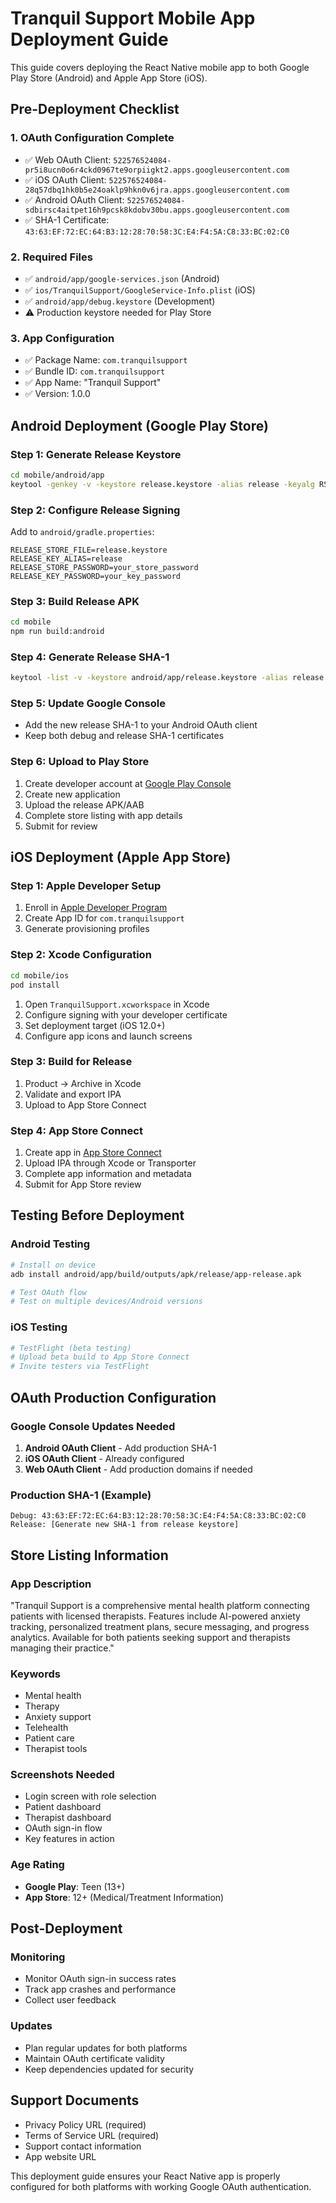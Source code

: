 # Tranquil Support Mobile App Deployment Guide

This guide covers deploying the React Native mobile app to both Google Play Store (Android) and Apple App Store (iOS).

## Pre-Deployment Checklist

### 1. OAuth Configuration Complete
- ✅ Web OAuth Client: `522576524084-pr5i8ucn0o6r4ckd0967te9orpiigkt2.apps.googleusercontent.com`
- ✅ iOS OAuth Client: `522576524084-28q57dbq1hk0b5e24oaklp9hkn0v6jra.apps.googleusercontent.com` 
- ✅ Android OAuth Client: `522576524084-sdbirsc4aitpet16h9pcsk8kdobv30bu.apps.googleusercontent.com`
- ✅ SHA-1 Certificate: `43:63:EF:72:EC:64:B3:12:28:70:58:3C:E4:F4:5A:C8:33:BC:02:C0`

### 2. Required Files
- ✅ `android/app/google-services.json` (Android)
- ✅ `ios/TranquilSupport/GoogleService-Info.plist` (iOS)
- ✅ `android/app/debug.keystore` (Development)
- ⚠️  Production keystore needed for Play Store

### 3. App Configuration
- ✅ Package Name: `com.tranquilsupport`
- ✅ Bundle ID: `com.tranquilsupport`
- ✅ App Name: "Tranquil Support"
- ✅ Version: 1.0.0

## Android Deployment (Google Play Store)

### Step 1: Generate Release Keystore
```bash
cd mobile/android/app
keytool -genkey -v -keystore release.keystore -alias release -keyalg RSA -keysize 2048 -validity 10000
```

### Step 2: Configure Release Signing
Add to `android/gradle.properties`:
```
RELEASE_STORE_FILE=release.keystore
RELEASE_KEY_ALIAS=release
RELEASE_STORE_PASSWORD=your_store_password
RELEASE_KEY_PASSWORD=your_key_password
```

### Step 3: Build Release APK
```bash
cd mobile
npm run build:android
```

### Step 4: Generate Release SHA-1
```bash
keytool -list -v -keystore android/app/release.keystore -alias release
```

### Step 5: Update Google Console
- Add the new release SHA-1 to your Android OAuth client
- Keep both debug and release SHA-1 certificates

### Step 6: Upload to Play Store
1. Create developer account at [Google Play Console](https://play.google.com/console)
2. Create new application
3. Upload the release APK/AAB
4. Complete store listing with app details
5. Submit for review

## iOS Deployment (Apple App Store)

### Step 1: Apple Developer Setup
1. Enroll in [Apple Developer Program](https://developer.apple.com/programs/)
2. Create App ID for `com.tranquilsupport`
3. Generate provisioning profiles

### Step 2: Xcode Configuration
```bash
cd mobile/ios
pod install
```

1. Open `TranquilSupport.xcworkspace` in Xcode
2. Configure signing with your developer certificate
3. Set deployment target (iOS 12.0+)
4. Configure app icons and launch screens

### Step 3: Build for Release
1. Product → Archive in Xcode
2. Validate and export IPA
3. Upload to App Store Connect

### Step 4: App Store Connect
1. Create app in [App Store Connect](https://appstoreconnect.apple.com)
2. Upload IPA through Xcode or Transporter
3. Complete app information and metadata
4. Submit for App Store review

## Testing Before Deployment

### Android Testing
```bash
# Install on device
adb install android/app/build/outputs/apk/release/app-release.apk

# Test OAuth flow
# Test on multiple devices/Android versions
```

### iOS Testing
```bash
# TestFlight (beta testing)
# Upload beta build to App Store Connect
# Invite testers via TestFlight
```

## OAuth Production Configuration

### Google Console Updates Needed
1. **Android OAuth Client** - Add production SHA-1
2. **iOS OAuth Client** - Already configured
3. **Web OAuth Client** - Add production domains if needed

### Production SHA-1 (Example)
```
Debug: 43:63:EF:72:EC:64:B3:12:28:70:58:3C:E4:F4:5A:C8:33:BC:02:C0
Release: [Generate new SHA-1 from release keystore]
```

## Store Listing Information

### App Description
"Tranquil Support is a comprehensive mental health platform connecting patients with licensed therapists. Features include AI-powered anxiety tracking, personalized treatment plans, secure messaging, and progress analytics. Available for both patients seeking support and therapists managing their practice."

### Keywords
- Mental health
- Therapy
- Anxiety support
- Telehealth
- Patient care
- Therapist tools

### Screenshots Needed
- Login screen with role selection
- Patient dashboard
- Therapist dashboard  
- OAuth sign-in flow
- Key features in action

### Age Rating
- **Google Play**: Teen (13+)
- **App Store**: 12+ (Medical/Treatment Information)

## Post-Deployment

### Monitoring
- Monitor OAuth sign-in success rates
- Track app crashes and performance
- Collect user feedback

### Updates
- Plan regular updates for both platforms
- Maintain OAuth certificate validity
- Keep dependencies updated for security

## Support Documents
- Privacy Policy URL (required)
- Terms of Service URL (required)
- Support contact information
- App website URL

This deployment guide ensures your React Native app is properly configured for both platforms with working Google OAuth authentication.